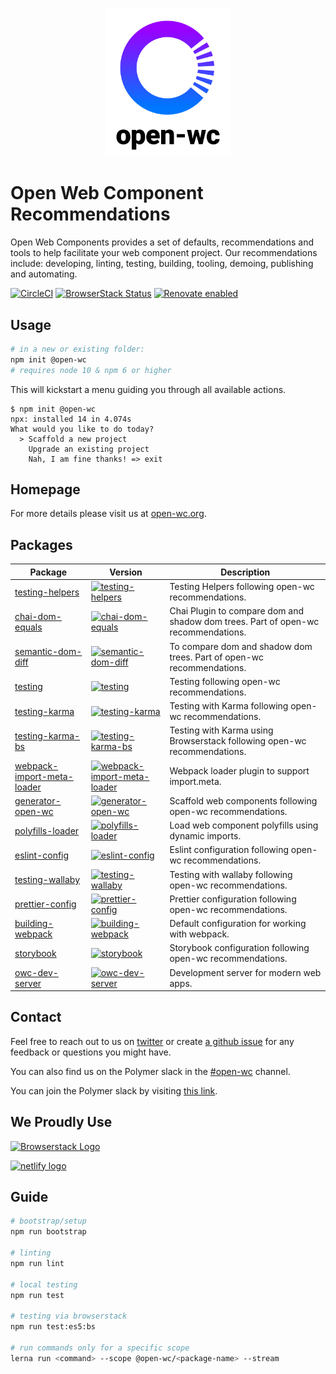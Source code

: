 <p align="center"><img src="https://github.com/open-wc/open-wc/blob/master/assets/images/logo.png" width="200" alt="Open-wc Logo" /></p>

# Open Web Component Recommendations
Open Web Components provides a set of defaults, recommendations and tools to help facilitate your web component project. Our recommendations include: developing, linting, testing, building, tooling, demoing, publishing and automating.

[![CircleCI](https://circleci.com/gh/open-wc/open-wc.svg?style=shield)](https://circleci.com/gh/open-wc/open-wc)
[![BrowserStack Status](https://www.browserstack.com/automate/badge.svg?badge_key=M2UrSFVRang2OWNuZXlWSlhVc3FUVlJtTDkxMnp6eGFDb2pNakl4bGxnbz0tLUE5RjhCU0NUT1ZWa0NuQ3MySFFWWnc9PQ==--86f7fac07cdbd01dd2b26ae84dc6c8ca49e45b50)](https://www.browserstack.com/automate/public-build/M2UrSFVRang2OWNuZXlWSlhVc3FUVlJtTDkxMnp6eGFDb2pNakl4bGxnbz0tLUE5RjhCU0NUT1ZWa0NuQ3MySFFWWnc9PQ==--86f7fac07cdbd01dd2b26ae84dc6c8ca49e45b50)
[![Renovate enabled](https://img.shields.io/badge/renovate-enabled-brightgreen.svg)](https://renovatebot.com/)

## Usage
```bash
# in a new or existing folder:
npm init @open-wc
# requires node 10 & npm 6 or higher
```

This will kickstart a menu guiding you through all available actions.
```
$ npm init @open-wc
npx: installed 14 in 4.074s
What would you like to do today?
  > Scaffold a new project
    Upgrade an existing project
    Nah, I am fine thanks! => exit
```

## Homepage
For more details please visit us at [open-wc.org](https://www.open-wc.org).

## Packages

| Package | Version | Description |
|------------------------------------------------------------------------------------------------|-------------------------------------------------------------------------------------------------------------------------|-------------------------------------------------------------------------------------------------------------------------------------------------------------------------------------------------------------|
| [testing-helpers](./packages/testing-helpers) | [![testing-helpers](https://img.shields.io/npm/v/@open-wc/testing-helpers.svg)](https://www.npmjs.com/package/@open-wc/testing-helpers) | Testing Helpers following open-wc recommendations. |
| [chai-dom-equals](./packages/chai-dom-equals) | [![chai-dom-equals](https://img.shields.io/npm/v/@open-wc/chai-dom-equals.svg)](https://www.npmjs.com/package/@open-wc/chai-dom-equals) | Chai Plugin to compare dom and shadow dom trees. Part of open-wc recommendations. |
| [semantic-dom-diff](./packages/semantic-dom-diff) | [![semantic-dom-diff](https://img.shields.io/npm/v/@open-wc/semantic-dom-diff.svg)](https://www.npmjs.com/package/@open-wc/semantic-dom-diff) | To compare dom and shadow dom trees. Part of open-wc recommendations. |
| [testing](./packages/testing) | [![testing](https://img.shields.io/npm/v/@open-wc/testing.svg)](https://www.npmjs.com/package/@open-wc/testing) | Testing following open-wc recommendations. |
| [testing-karma](./packages/testing-karma) | [![testing-karma](https://img.shields.io/npm/v/@open-wc/testing-karma.svg)](https://www.npmjs.com/package/@open-wc/testing-karma) | Testing with Karma following open-wc recommendations. |
| [testing-karma-bs](./packages/testing-karma-bs) | [![testing-karma-bs](https://img.shields.io/npm/v/@open-wc/testing-karma-bs.svg)](https://www.npmjs.com/package/@open-wc/testing-karma-bs) | Testing with Karma using Browserstack following open-wc recommendations. |
| [webpack-import-meta-loader](./packages/webpack-import-meta-loader) | [![webpack-import-meta-loader](https://img.shields.io/npm/v/@open-wc/webpack-import-meta-loader.svg)](https://www.npmjs.com/package/@open-wc/webpack-import-meta-loader) | Webpack loader plugin to support import.meta. |
| [generator-open-wc](./packages/generator-open-wc) | [![generator-open-wc](https://img.shields.io/npm/v/generator-open-wc.svg)](https://www.npmjs.com/package/generator-open-wc) | Scaffold web components following open-wc recommendations. |
| [polyfills-loader](./packages/polyfills-loader) | [![polyfills-loader](https://img.shields.io/npm/v/@open-wc/polyfills-loader.svg)](https://www.npmjs.com/package/@open-wc/polyfills-loader) | Load web component polyfills using dynamic imports. |
| [eslint-config](./packages/eslint-config) | [![eslint-config](https://img.shields.io/npm/v/@open-wc/eslint-config.svg)](https://www.npmjs.com/package/@open-wc/eslint-config) | Eslint configuration following open-wc recommendations. |
| [testing-wallaby](./packages/testing-wallaby) | [![testing-wallaby](https://img.shields.io/npm/v/@open-wc/testing-wallaby.svg)](https://www.npmjs.com/package/@open-wc/testing-wallaby) | Testing with wallaby following open-wc recommendations. |
| [prettier-config](./packages/prettier-config) | [![prettier-config](https://img.shields.io/npm/v/@open-wc/prettier-config.svg)](https://www.npmjs.com/package/@open-wc/prettier-config) | Prettier configuration following open-wc recommendations. |
| [building-webpack](./packages/building-webpack) | [![building-webpack](https://img.shields.io/npm/v/@open-wc/building-webpack.svg)](https://www.npmjs.com/package/@open-wc/building-webpack) | Default configuration for working with webpack. |
| [storybook](./packages/storybook) | [![storybook](https://img.shields.io/npm/v/@open-wc/storybook.svg)](https://www.npmjs.com/package/@open-wc/storybook) | Storybook configuration following open-wc recommendations. |
| [owc-dev-server](./packages/owc-dev-server) | [![owc-dev-server](https://img.shields.io/npm/v/owc-dev-server.svg)](https://www.npmjs.com/package/owc-dev-server) | Development server for modern web apps. |

## Contact
Feel free to reach out to us on [twitter](https://twitter.com/OpenWc) or create [a github issue](https://github.com/open-wc/open-wc/issues/new) for any feedback or questions you might have.

You can also find us on the Polymer slack in the [#open-wc](https://polymer.slack.com/messages/CE6D9DN05) channel.

You can join the Polymer slack by visiting [this link](https://join.slack.com/t/polymer/shared_invite/enQtNTAzNzg3NjU4ODM4LTkzZGVlOGIxMmNiMjMzZDM1YzYyMzdiYTk0YjQyOWZhZTMwN2RlNjM5ZDFmZjMxZWRjMWViMDA1MjNiYWFhZWM).


## We Proudly Use
<a href="http://browserstack.com/" style="border: none;"><img src="https://github.com/open-wc/open-wc/blob/master/assets/images/Browserstack-logo.svg" width="200" alt="Browserstack Logo" /></a>

<a href="http://netlify.com/" style="border: none;"><img src="https://www.netlify.com/img/press/logos/full-logo-light.svg" width="185" alt="netlify logo" /></a>


## Guide
```bash
# bootstrap/setup
npm run bootstrap

# linting
npm run lint

# local testing
npm run test

# testing via browserstack
npm run test:es5:bs

# run commands only for a specific scope
lerna run <command> --scope @open-wc/<package-name> --stream
```
